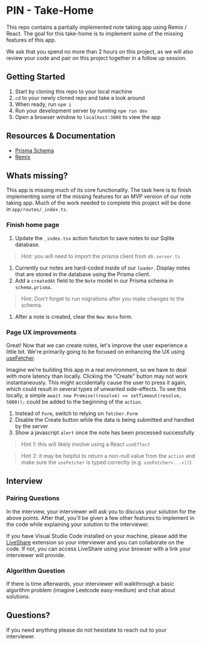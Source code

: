 # PIN - Take-Home

This repo contains a partially implemented note taking app using Remix / React. The goal for this take-home is to implement some of the missing features of this app.

We ask that you spend no more than 2 hours on this project, as we will also review your code and pair on this project together in a follow up session.

## Getting Started

1. Start by cloning this repo to your local machine
1. `cd` to your newly cloned repo and take a look around
1. When ready, run `npm i`
1. Run your development server by running `npm run dev`
1. Open a browser window to `localhost:3000` to view the app

## Resources & Documentation

* [Prisma Schema](https://www.prisma.io/docs/concepts/components/prisma-schema)
* [Remix](https://remix.run/docs/en/main)

## Whats missing?

This app is missing much of its core functionality. The task here is to finish implementing some of the missing features for an MVP version of our note taking app. Much of the work needed to complete this project will be done in `app/routes/_index.ts`.

### Finish home page

1. Update the `_index.tsx` action functon to save notes to our Sqlite database. 
> Hint: you will need to import the prisma client from `db.server.ts`
1. Currently our notes are hard-coded inside of our `loader`. Display notes that are stored in the database using the Prisma client.
1. Add a `createdAt` field to the `Note` model in our Prisma schema in `schema.prisma`. 
> Hint: Don't forget to run migrations after you make changes to the schema.
1. After a note is created, clear the `New Note` form.

### Page UX improvements

Great! Now that we can create notes, let's improve the user experience a little bit. We're primarily going to be focused on enhancing the UX using [useFetcher](https://remix.run/docs/en/main/hooks/use-fetcher).

Imagine we're building this app in a real environment, so we have to deal with more latency than locally. Clicking the "Create" button may not work instantaneously. This might accidentally cause the user to press it again, which could result in several types of unwanted side-effects. To see this locally, a simple `await new Promise((resolve) => setTimeout(resolve, 5000));` could be added to the beginning of the `action`.

1. Instead of `Form`, switch to relying on `fetcher.Form`
1. Disable the Create button while the data is being submitted and handled by the server
1. Show a javascript `alert` once the note has been processed successfully
> Hint 1: this will likely involve using a React `useEffect`

> Hint 2: it may be helpful to return a non-null value from the `action` and make sure the `useFetcher` is typed correctly (e.g. `useFetcher<...>()`)

## Interview

### Pairing Questions

In the interview, your interviewer will ask you to discuss your solution for the above points. After that, you'll be given a few other features to implement in the code while explaining your solution to the interviewer.

If you have Visual Studio Code installed on your machine, please add the [LiveShare](https://marketplace.visualstudio.com/items?itemName=MS-vsliveshare.vsliveshare) extension so your interviewer and you can collaborate on the code. If not, you can access LiveShare using your browser with a link your interviewer will provide.

### Algorithm Question

If there is time afterwards, your interviewer will walkthrough a basic algorithm problem (imagine Leetcode easy-medium) and chat about solutions.

## Questions?

If you need anything please do not hesistate to reach out to your interviewer.